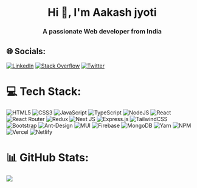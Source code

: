 <h1 align="center">Hi 👋, I'm Aakash jyoti</h1>
<h3 align="center">A passionate Web developer from India</h3>

<!-- ![](https://www.shutterstock.com/image-vector/programming-web-banner-best-languages-600w-1676060566.jpg) -->

## 🌐 Socials:
[![LinkedIn](https://img.shields.io/badge/LinkedIn-%230077B5.svg?logo=linkedin&logoColor=white)](https://linkedin.com/in/aakash-jyoti-60626221b) [![Stack Overflow](https://img.shields.io/badge/-Stackoverflow-FE7A16?logo=stack-overflow&logoColor=white)](https://stackoverflow.com/users/17707276) [![Twitter](https://img.shields.io/badge/Twitter-%231DA1F2.svg?logo=Twitter&logoColor=white)](https://twitter.com/Aakashjyoti1) 

# 💻 Tech Stack:
![HTML5](https://img.shields.io/badge/html5-%23E34F26.svg?style=plastic&logo=html5&logoColor=white) 
![CSS3](https://img.shields.io/badge/css3-%231572B6.svg?style=plastic&logo=css3&logoColor=white) 
![JavaScript](https://img.shields.io/badge/javascript-%23323330.svg?style=plastic&logo=javascript&logoColor=%23F7DF1E)
![TypeScript](https://img.shields.io/badge/typescript-%23007ACC.svg?style=plastic&logo=typescript&logoColor=white) 
![NodeJS](https://img.shields.io/badge/node.js-6DA55F?style=plastic&logo=node.js&logoColor=white) 
![React](https://img.shields.io/badge/react-%2320232a.svg?style=plastic&logo=react&logoColor=%2361DAFB) 
![React Router](https://img.shields.io/badge/React_Router-CA4245?style=plastic&logo=react-router&logoColor=white) 
![Redux](https://img.shields.io/badge/redux-%23593d88.svg?style=plastic&logo=redux&logoColor=white)
![Next JS](https://img.shields.io/badge/Next-black?style=plastic&logo=next.js&logoColor=white) 
![Express.js](https://img.shields.io/badge/express.js-%23404d59.svg?style=plastic&logo=express&logoColor=%2361DAFB) 
![TailwindCSS](https://img.shields.io/badge/tailwindcss-%2338B2AC.svg?style=plastic&logo=tailwind-css&logoColor=white) 
![Bootstrap](https://img.shields.io/badge/bootstrap-%23563D7C.svg?style=plastic&logo=bootstrap&logoColor=white) 
![Ant-Design](https://img.shields.io/badge/-AntDesign-%230170FE?style=plastic&logo=ant-design&logoColor=white) 
![MUI](https://img.shields.io/badge/MUI-%230081CB.svg?style=plastic&logo=material-ui&logoColor=white) 
![Firebase](https://img.shields.io/badge/firebase-%23039BE5.svg?style=plastic&logo=firebase) 
![MongoDB](https://img.shields.io/badge/MongoDB-%234ea94b.svg?style=plastic&logo=mongodb&logoColor=white)
![Yarn](https://img.shields.io/badge/yarn-%232C8EBB.svg?style=plastic&logo=yarn&logoColor=white) 
![NPM](https://img.shields.io/badge/NPM-%23000000.svg?style=plastic&logo=npm&logoColor=white) 
![Vercel](https://img.shields.io/badge/vercel-%23000000.svg?style=plastic&logo=vercel&logoColor=white) 
![Netlify](https://img.shields.io/badge/netlify-%23000000.svg?style=plastic&logo=netlify&logoColor=#00C7B7) 


# 📊 GitHub Stats:
![](https://github-readme-streak-stats.herokuapp.com/?user=Aakashjyoti&theme=react&hide_border=true)
<!-- ![](https://github-readme-stats.vercel.app/api/top-langs/?username=Aakashjyoti&theme=react&hide_border=true&include_all_commits=true&count_private=true&layout=compact) -->


<!-- [![My GitHub Stats](https://github-readme-stats.vercel.app/api/?username=Aakashjyoti&count_private=true&theme=tokyonight&showicons=true)]() -->
<!-- [![My GitHub Language Stats](https://github-readme-stats.vercel.app/api/top-langs/?username=Aakashjyoti&langs_count=5&theme=tokyonight)]() -->


